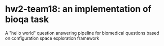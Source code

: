 hw2-team18: an implementation of bioqa task
==========

A "hello world" question answering pipeline for biomedical questions based on configuration space exploration framework
